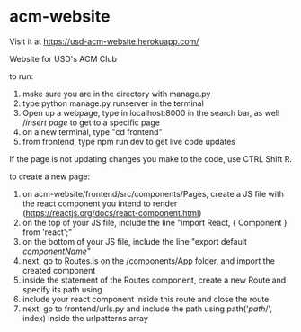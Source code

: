 # acm-website

Visit it at https://usd-acm-website.herokuapp.com/

Website for USD's ACM Club

to run:
1. make sure you are in the directory with manage.py
2. type python manage.py runserver in the terminal
3. Open up a webpage, type in localhost:8000 in the search bar, as well /*insert page* to get to a specific page
4. on a new terminal, type "cd frontend"
5. from frontend, type npm run dev to get live code updates

If the page is not updating changes you make to the code, use CTRL Shift R.

to create a new page:
1. on acm-website/frontend/src/components/Pages, create a JS file with the react component you intend to render (https://reactjs.org/docs/react-component.html)
2. on the top of your JS file, include the line "import React, { Component } from 'react';"
3. on the bottom of your JS file, include the line "export default *componentName*"
4. next, go to Routes.js on the /components/App folder, and import the created component
5. inside the <Switch> statement of the Routes component, create a new Route and specify its path using <Route exact path='/*path*'>
6. include your react component inside this route and close the route
7. next, go to frontend/urls.py and include the path using path('*path*/', index) inside the urlpatterns array

